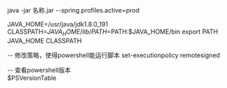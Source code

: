 java -jar 名称.jar --spring.profiles.active=prod

JAVA_HOME=/usr/java/jdk1.8.0_191
CLASSPATH=$JAVA_HOME/lib/
PATH=$PATH:$JAVA_HOME/bin
export PATH JAVA_HOME CLASSPATH  

-- 修改策略，使得powershell能运行脚本
set-executionpolicy remotesigned

-- 查看powershell版本  
$PSVersionTable